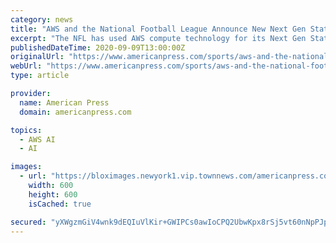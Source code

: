 ```yaml
---
category: news
title: "AWS and the National Football League Announce New Next Gen Stats Powered by AWS for the 2020 Season"
excerpt: "The NFL has used AWS compute technology for its Next Gen Stats platform since 2015, and began using AWS machine learning services to enhance Next Gen Stats in 2017. These stats help teams, players, broadcasters,"
publishedDateTime: 2020-09-09T13:00:00Z
originalUrl: "https://www.americanpress.com/sports/aws-and-the-national-football-league-announce-new-next-gen-stats-powered-by-aws-for/article_9a5eae52-bafc-5816-9cdc-97cc46fb5622.html"
webUrl: "https://www.americanpress.com/sports/aws-and-the-national-football-league-announce-new-next-gen-stats-powered-by-aws-for/article_9a5eae52-bafc-5816-9cdc-97cc46fb5622.html"
type: article

provider:
  name: American Press
  domain: americanpress.com

topics:
  - AWS AI
  - AI

images:
  - url: "https://bloximages.newyork1.vip.townnews.com/americanpress.com/content/tncms/custom/image/69cd1fbe-135c-11e8-9a25-570f3458ec8f.jpg"
    width: 600
    height: 600
    isCached: true

secured: "yXWgzmGiV4wnk9dEQIuVlKir+GWIPCs0awIoCPQ2UbwKpx8rSj5vt60nNpPJprBpWzXtkX6CAXGuKlPILOxWtd2HJaBNDGRcV7poUaOyGf0wE2woPiulVpQfMMryLItq6nTcPBf109nhX/fclYoX08ZJxHWP0CRMfnOlSZHv4IyHFjWUvAJtqUB850Y6MFyLVDF0+JacBpuCCjvWMc5horeaKF+YdkfnudeR3txtdi8jpKNKjyuJpq9tqx23Qf0O94MC9kkwUMJPlu9yei3pUNLEuNxrNzUXZO5LKmwmFmQF6pxzdGYfgHxtgGjAFcVX2J/bwnVvcYu06HTrdh9k6+f5MTesJOGaWT3YuBMxL2M=;Ja2wx09G1gMzyF1nDrTHmg=="
---
```



